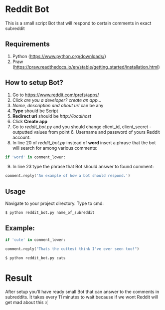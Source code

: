 # Reddit Bot
This is a small script Bot that will respond to certain comments in exact subreddit
## Requirements
1. Python (https://www.python.org/downloads/)
2. Praw (https://praw.readthedocs.io/en/stable/getting_started/installation.html)
## How to setup Bot?
1. Go to https://www.reddit.com/prefs/apps/
2. Click *are you a developer? create an app...*
3. *Name, description and about url* can be any
4. **Type** should be Script
5. **Redirect uri** should be *http://localhost*
6. Click **Create app**
7. Go to *reddit_bot.py* and you should change client_id, client_secret - outputted values from point 6.
Username and password of yours Reddit account.
8. In line 20 of *reddit_bot.py* instead of **word** insert a phrase that the bot will search for among various comments:
```python
if 'word' in comment_lower:
```
9. In line 23 type the phrase that Bot should answer to found comment:
```python
comment.reply('An example of how a bot should respond.')
```
## Usage
Navigate to your project directory.
Type to cmd: 
```sh
$ python reddit_bot.py name_of_subreddit
```
## Example:
```python
if 'cute' in comment_lower:
```
```python
comment.reply("Thats the cuttest think I've ever seen too!")
```
```sh
$ python reddit_bot.py cats
```
# Result
After setup you'll have ready small Bot that can answer to the comments in subreddits. It takes every 11 minutes to wait because if we wont Reddit will get mad about this :(

